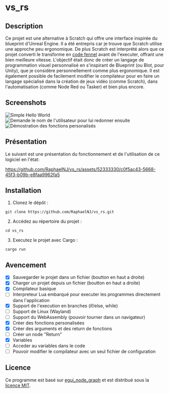 # vs_rs

## Description
Ce projet est une alternative à Scratch qui offre une interface inspirée du blueprint d'Unreal Engine. Il a été entrepris car je trouve que Scratch utilise une approche peu ergonomique. De plus Scratch est interprété alors que ce projet converti le transforme en [code fennel](https://fennel-lang.org/) avant de l'executer, offrant une bien meilleure vitesse. L'objectif était donc de créer un langage de programmation visuel personnalisé en s'inspirant de Blueprint (ou Blot, pour Unity), que je considère personnellement comme plus ergonomique. Il est également possible de facilement modifier le compilateur pour en faire un langage spécialisé dans la création de jeux vidéo (comme Scratch), dans l'automatisation (comme Node Red ou Tasker) et bien plus encore.

## Screenshots

![Simple Hello World](https://github.com/RaphaelNJ/vs_rs/assets/52333330/8e14e8d1-ad98-4f19-a009-fcbc0f1fd7a4)
![Demande le nom de l'utilisateur pour lui redonner ensuite](https://github.com/RaphaelNJ/vs_rs/assets/52333330/4e50c826-99e0-4867-bad6-d8e6c3869c2d)
![Démostration des fonctions personalisés](https://github.com/RaphaelNJ/vs_rs/assets/52333330/ad6518a0-741d-4091-9cfa-f6b8092e8576)

## Présentation
Le suivant est une présentation du fonctionnement et de l'utilisation de ce logiciel en l'état:

https://github.com/RaphaelNJ/vs_rs/assets/52333330/c0f5ac43-5668-45f3-b09b-e8faa9962fa5

## Installation

1. Clonez le dépôt :

```shell
git clone https://github.com/RaphaelNJ/vs_rs.git
```

2. Accédez au répertoire du projet :

```shell
cd vs_rs
```

3. Executez le projet avec Cargo :

```shell
cargo run
```

## Avencement

- [x] Sauvegarder le projet dans un fichier (boutton en haut a droite)
- [x] Charger un projet depuis un fichier (boutton en haut a droite)
- [x] Compilateur basique
- [ ] Interpreteur Lua embarqué pour executer les programmes directement dans l'application
- [x] Support de l'execution en branches (if/else, while)
- [ ] Support de Linux (Wayland)
- [ ] Support du WebAssembly (pouvoir tourner dans un navigateur)
- [x] Créer des fonctions personalisées
- [x] Créer des arguments et des return de fonctions
- [ ] Créer un node "Return"
- [x] Variables
- [ ] Acceder au variables dans le code
- [ ] Pouvoir modifier le compilateur avec un seul fichier de configuration

## Licence

Ce programme est basé sur [egui_node_graph](https://github.com/setzer22/egui_node_graph) et est distribué sous la [licence MIT](https://opensource.org/licenses/MIT).
